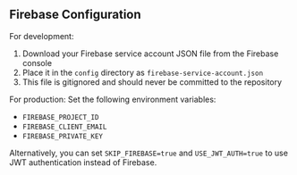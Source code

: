 ## Firebase Configuration

For development:
1. Download your Firebase service account JSON file from the Firebase console
2. Place it in the `config` directory as `firebase-service-account.json`
3. This file is gitignored and should never be committed to the repository

For production:
Set the following environment variables:
- `FIREBASE_PROJECT_ID`
- `FIREBASE_CLIENT_EMAIL`
- `FIREBASE_PRIVATE_KEY`

Alternatively, you can set `SKIP_FIREBASE=true` and `USE_JWT_AUTH=true` to use JWT authentication instead of Firebase.